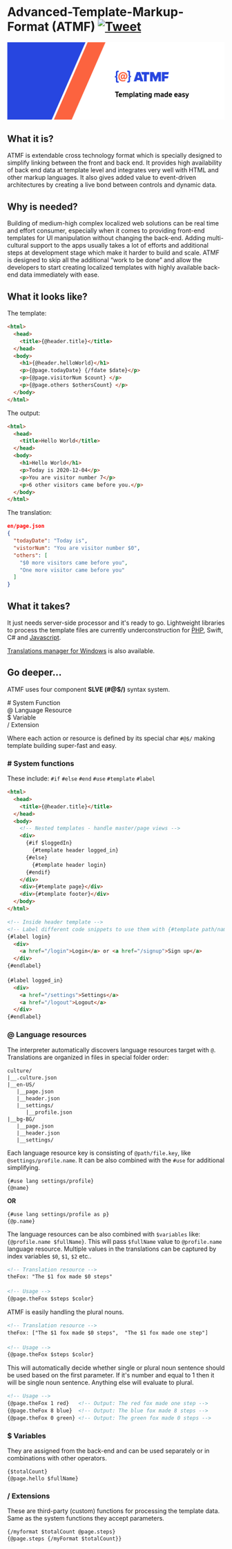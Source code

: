 # Advanced-Template-Markup-Format (ATMF) [![Tweet](https://img.shields.io/twitter/url/http/shields.io.svg?style=social)](https://twitter.com/intent/tweet?text=Build%20complex%20localized%20web%20solutions%20and%20apps%20with%20%23ATMF%0A%0A&url=https://github.com/skito/ATMF)

![Cover](cover.png)

## What it is?
ATMF is extendable cross technology format which is specially designed to simplify linking between the front and back end. It provides high availability of back end data at template level and integrates very well with HTML and other markup languages. It also gives added value to event-driven architectures by creating a live bond between controls and dynamic data.


## Why is needed?
Building of medium-high complex localized web solutions can be real time and effort consumer, especially when it comes to providing front-end templates for UI manipulation without changing the back-end. Adding multi-cultural support to the apps usually takes a lot of efforts and additional steps at development stage which make it harder to build and scale. ATMF is designed to skip all the additional “work to be done” and allow the developers to start creating localized templates with highly available back-end data immediately with ease.


## What it looks like?
The template:
```html
<html>
  <head>
    <title>{@header.title}</title>
  </head>
  <body>
    <h1>{@header.helloWorld}</h1>
    <p>{@page.todayDate} {/fdate $date}</p>
    <p>{@page.visitorNum $count} </p>
    <p>{@page.others $othersCount} </p>
  </body>
</html>
```

The output:
```html
<html>
  <head>
    <title>Hello World</title>
  </head>
  <body>
    <h1>Hello World</h1>
    <p>Today is 2020-12-04</p>
    <p>You are visitor number 7</p>
    <p>6 other visitors came before you.</p>
  </body>
</html>
```

The translation:<br>
```json
en/page.json
{
  "todayDate": "Today is",
  "vistorNum": "You are visitor number $0",
  "others": [
    "$0 more visitors came before you", 
    "One more visitor came before you"
  ]
}

```

## What it takes?
It just needs server-side processor and it's ready to go. Lightweight libraries to process the template files are currently underconstruction for [PHP](https://github.com/skito/ATMF-PHP), Swift, C# and [Javascript](https://github.com/skito/ATMF-JS).

[Translations manager for Windows](https://github.com/skito/ATMF-TranslationsTool-Windows) is also available.

## Go deeper...
ATMF uses four component __SLVE (#@$/)__ syntax system.

\#   System Function<br>
@    Language Resource<br>
$    Variable<br>
/    Extension<br>

Where each action or resource is defined by its special char ``#@$/`` making template building super-fast and easy.


### \# System functions
These include: ``#if`` ``#else`` ``#end`` ``#use`` ``#template`` ``#label``

```html
<html>
  <head>
    <title>{@header.title}</title>
  </head>
  <body>
    <!-- Nested templates - handle master/page views -->
    <div>
      {#if $loggedIn}
        {#template header logged_in}
      {#else}
        {#template header login}
      {#endif}
    </div>
    <div>{#template page}</div>
    <div>{#template footer}</div>
  </body>
</html>
```

```html
<!-- Inside header template -->
<!-- Label different code snippets to use them with {#template path/name label} -->
{#label login}
  <div>
    <a href="/login">Login</a> or <a href="/signup">Sign up</a>
  </div>
{#endlabel}

{#label logged_in}
  <div>
    <a href="/settings">Settings</a>  
    <a href="/logout">Logout</a>
  </div>
{#endlabel}
```

### @ Language resources
The interpreter automatically discovers language resources target with ``@``. Translations are organized in files in special folder order:

```
culture/
|__.culture.json
|__en-US/
   |__page.json
   |__header.json
   |__settings/
      |__profile.json
|__bg-BG/
   |__page.json
   |__header.json
   |__settings/
```

Each language resource key is consisting of ``@path/file.key``, like ``@settings/profile.name``. It can be also combined with the ``#use`` for additional simplifying.

```
{#use lang settings/profile}
{@name}
```
__OR__
```
{#use lang settings/profile as p}
{@p.name}
```

The language resources can be also combined with ``$variables`` like: ``{@profile.name $fullName}``. This will pass ``$fullName`` value to ``@profile.name`` language resource. Multiple values in the translations can be captured by index variables ``$0``, ``$1``, ``$2`` etc..

```html
<!-- Translation resource -->
theFox: "The $1 fox made $0 steps" 

<!-- Usage -->
{@page.theFox $steps $color}
```

ATMF is easily handling the plural nouns.

```html
<!-- Translation resource -->
theFox: ["The $1 fox made $0 steps",  "The $1 fox made one step"]

<!-- Usage -->
{@page.theFox $steps $color}
```

This will automatically decide whether single or plural noun sentence should be used based on the first parameter. If it's number and equal to 1 then it will be single noun sentence. Anything else will evaluate to plural.

```html
<!-- Usage -->
{@page.theFox 1 red}   <!-- Output: The red fox made one step -->
{@page.theFox 8 blue}  <!-- Output: The blue fox made 8 steps -->
{@page.theFox 0 green} <!-- Output: The green fox made 0 steps -->
```

### $ Variables
They are assigned from the back-end and can be used separately or in combinations with other operators.

```
{$totalCount}
{@page.hello $fullName}
```

### / Extensions
These are third-party (custom) functions for processing the template data. Same as the system functions they accept parameters.

```
{/myformat $totalCount @page.steps}
{@page.steps {/myFormat $totalCount}}
```



